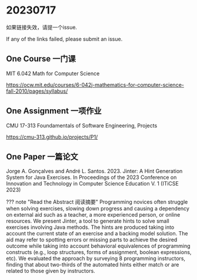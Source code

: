 # 20230717

如果链接失效，请提一个issue.

If any of the links failed, please submit an issue.

## **One Course 一门课**

MIT 6.042 Math for Computer Science

https://ocw.mit.edu/courses/6-042j-mathematics-for-computer-science-fall-2010/pages/syllabus/

## **One Assignment 一项作业**

CMU 17-313 Foundamentals of Software Engineering, Projects

https://cmu-313.github.io/projects/P1/

## **One Paper 一篇论文**

Jorge A. Gonçalves and André L. Santos. 2023. Jinter: A Hint Generation System for Java Exercises. In Proceedings of the 2023 Conference on Innovation and Technology in Computer Science Education V. 1 (ITiCSE 2023)

??? note "Read the Abstract 阅读摘要"
    Programming novices often struggle when solving exercises, slowing down progress and causing a dependency on external aid such as a teacher, a more experienced person, or online resources. We present Jinter, a tool to generate hints to solve small exercises involving Java methods. The hints are produced taking into account the current state of an exercise and a backing model solution. The aid may refer to spotting errors or missing parts to achieve the desired outcome while taking into account behavioral equivalences of programming constructs (e.g., loop structures, forms of assignment, boolean expressions, etc). We evaluated the approach by surveying 8 programming instructors, finding that about two-thirds of the automated hints either match or are related to those given by instructors.